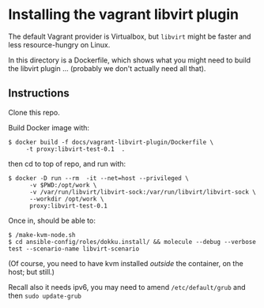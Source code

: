 
# Installing the vagrant libvirt plugin

The default Vagrant provider is Virtualbox, but `libvirt`
might be faster and less resource-hungry on Linux.

In this directory is a Dockerfile, which shows what you
might need to build the libvirt plugin ... (probably we
don't actually need all that).

## Instructions

Clone this repo.

Build Docker image with:

```
$ docker build -f docs/vagrant-libvirt-plugin/Dockerfile \
     -t proxy:libvirt-test-0.1  .
```

then cd to top of repo, and run with:

```
$ docker -D run --rm  -it --net=host --privileged \
      -v $PWD:/opt/work \
      -v /var/run/libvirt/libvirt-sock:/var/run/libvirt/libvirt-sock \
      --workdir /opt/work \
      proxy:libvirt-test-0.1
```

Once in, should be able to:

```
$ /make-kvm-node.sh
$ cd ansible-config/roles/dokku.install/ && molecule --debug --verbose test --scenario-name libvirt-scenario
```

(Of course, you need to have kvm installed *outside* the container,
on the host; but still.)

Recall also it needs ipv6, you may need to amend
`/etc/default/grub` and then `sudo update-grub`
